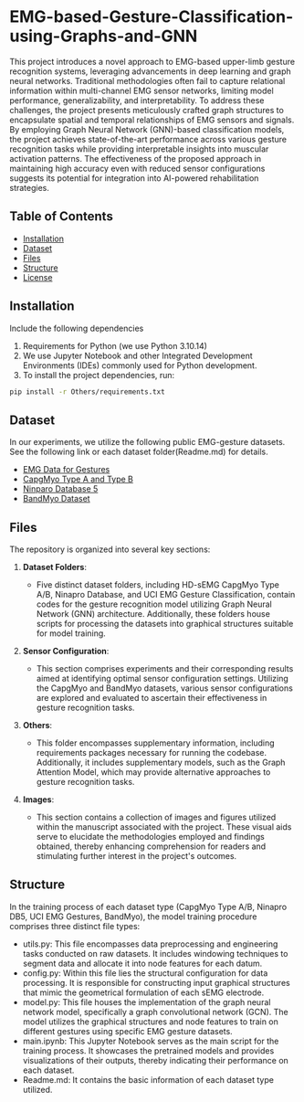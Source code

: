 # EMG-based-Gesture-Classification-using-Graphs-and-GNN

This project introduces a novel approach to EMG-based upper-limb gesture recognition systems, leveraging advancements in deep learning and graph neural networks. Traditional methodologies often fail to capture relational information within multi-channel EMG sensor networks, limiting model performance, generalizability, and interpretability. To address these challenges, the project presents meticulously crafted graph structures to encapsulate spatial and temporal relationships of EMG sensors and signals. By employing Graph Neural Network (GNN)-based classification models, the project achieves state-of-the-art performance across various gesture recognition tasks while providing interpretable insights into muscular activation patterns. The effectiveness of the proposed approach in maintaining high accuracy even with reduced sensor configurations suggests its potential for integration into AI-powered rehabilitation strategies.



## Table of Contents

- [Installation](#installation)
- [Dataset](#Dataset)
- [Files](#Files)
- [Structure](#Structure)
- [License](#license)

## Installation
Include the following dependencies 
1. Requirements for Python (we use Python 3.10.14)
2. We use Jupyter Notebook and other Integrated Development Environments (IDEs) commonly used for Python development.
3. To install the project dependencies, run:
```bash
pip install -r Others/requirements.txt
```

## Dataset

In our experiments, we utilize the following public EMG-gesture datasets. See the following link or each dataset folder(Readme.md) for details.
- [EMG Data for Gestures](https://archive.ics.uci.edu/dataset/481/emg+data+for+gestures)
- [CapgMyo Type A and Type B](https://www.mdpi.com/1424-8220/17/3/458)
- [Ninparo Database 5](https://ninapro.hevs.ch/instructions/DB5.html)
- [BandMyo Dataset](https://github.com/Agire/BandMyo-Dataset)


## Files

The repository is organized into several key sections:

1. **Dataset Folders**:
   - Five distinct dataset folders, including HD-sEMG CapgMyo Type A/B, Ninapro Database, and UCI EMG Gesture Classification, contain codes for the gesture recognition model utilizing Graph Neural Network (GNN) architecture. Additionally, these folders house scripts for processing the datasets into graphical structures suitable for model training.

2. **Sensor Configuration**:
   - This section comprises experiments and their corresponding results aimed at identifying optimal sensor configuration settings. Utilizing the CapgMyo and BandMyo datasets, various sensor configurations are explored and evaluated to ascertain their effectiveness in gesture recognition tasks.

3. **Others**:
   - This folder encompasses supplementary information, including requirements packages necessary for running the codebase. Additionally, it includes supplementary models, such as the Graph Attention Model, which may provide alternative approaches to gesture recognition tasks.

4. **Images**:
   - This section contains a collection of images and figures utilized within the manuscript associated with the project. These visual aids serve to elucidate the methodologies employed and findings obtained, thereby enhancing comprehension for readers and stimulating further interest in the project's outcomes.


## Structure

In the training process of each dataset type (CapgMyo Type A/B, Ninapro DB5, UCI EMG Gestures, BandMyo), the model training procedure comprises three distinct file types:
- utils.py: This file encompasses data preprocessing and engineering tasks conducted on raw datasets. It includes windowing techniques to segment data and allocate it into node features for each datum.
- config.py: Within this file lies the structural configuration for data processing. It is responsible for constructing input graphical structures that mimic the geometrical formulation of each sEMG electrode.
- model.py: This file houses the implementation of the graph neural network model, specifically a graph convolutional network (GCN). The model utilizes the graphical structures and node features to train on different gestures using specific EMG gesture datasets.
- main.ipynb: This Jupyter Notebook serves as the main script for the training process. It showcases the pretrained models and provides visualizations of their outputs, thereby indicating their performance on each dataset.
- Readme.md: It contains the basic information of each dataset type utilized.





